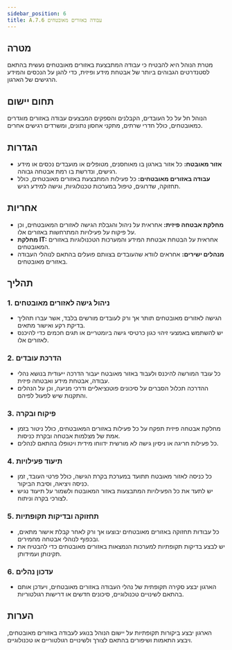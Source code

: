 ```yaml
---
sidebar_position: 6  
title: A.7.6 עבודה באזורים מאובטחים
---
```


## מטרה  
מטרת הנוהל היא להבטיח כי עבודה המתבצעת באזורים מאובטחים נעשית בהתאם לסטנדרטים הגבוהים ביותר של אבטחת מידע ופיזית, כדי להגן על הנכסים והמידע הרגישים של הארגון.

## תחום יישום  
הנוהל חל על כל העובדים, הקבלנים והספקים המבצעים עבודה באזורים מוגדרים כמאובטחים, כולל חדרי שרתים, מתקני אחסון נתונים, ומשרדים רגישים אחרים.

## הגדרות  
- **אזור מאובטח:** כל אזור בארגון בו מאוחסנים, מטופלים או מועבדים נכסים או מידע רגישים, ונדרשת בו רמת אבטחה גבוהה.
- **עבודה באזורים מאובטחים:** כל פעילות המתבצעת באזורים מאובטחים, כולל תחזוקה, שדרוגים, טיפול במערכות טכנולוגיות, וגישה למידע רגיש.

## אחריות  
- **מחלקת אבטחה פיזית:** אחראית על ניהול והגבלת הגישה לאזורים המאובטחים, וכן על פיקוח על פעילויות המתרחשות באזורים אלו.
- **מחלקת IT:** אחראית על הבטחת אבטחת המידע והמערכות הטכנולוגיות באזורים המאובטחים.
- **מנהלים ישירים:** אחראים לוודא שהעובדים בצוותם פועלים בהתאם לנוהלי העבודה באזורים מאובטחים.

## תהליך  
### 1. ניהול גישה לאזורים מאובטחים  
- הגישה לאזורים מאובטחים תותר אך ורק לעובדים מורשים בלבד, אשר עברו תהליך בדיקת רקע ואישור מתאים.
- יש להשתמש באמצעי זיהוי כגון כרטיסי גישה ביומטריים או תגים חכמים כדי להיכנס לאזורים אלו.

### 2. הדרכת עובדים  
- כל עובד המורשה להיכנס ולעבוד באזור מאובטח יעבור הדרכה ייעודית בנושא נהלי עבודה, אבטחת מידע ואבטחה פיזית.
- ההדרכה תכלול הסברים על סיכונים פוטנציאליים ודרכי מניעה, וכן על הנהלים והתקנות שיש לפעול לפיהם.

### 3. פיקוח ובקרה  
- מחלקת אבטחה פיזית תפקח על כל פעילות באזורים המאובטחים, כולל ניטור בזמן אמת של מצלמות אבטחה ובקרת כניסות.
- כל פעילות חריגה או ניסיון גישה לא מורשית ידווחו מידית ויטופלו בהתאם לנהלים.

### 4. תיעוד פעילויות  
- כל כניסה לאזור מאובטח תתועד במערכת בקרת הגישה, כולל פרטי העובד, זמן כניסה ויציאה, וסיבת הביקור.
- יש לתעד את כל הפעילויות המתבצעות באזור המאובטח ולשמור על תיעוד נגיש לצורכי בקרה וניתוח.

### 5. תחזוקה ובדיקות תקופתיות  
- כל עבודות תחזוקה באזורים מאובטחים יבוצעו אך ורק לאחר קבלת אישור מתאים, ובכפוף לנוהלי אבטחה מחמירים.
- יש לבצע בדיקות תקופתיות למערכות הנמצאות באזורים מאובטחים כדי להבטיח את תקינותן ועמידותן.

### 6. עדכון נהלים  
- הארגון יבצע סקירה תקופתית של נהלי העבודה באזורים מאובטחים, ויעדכן אותם בהתאם לשינויים טכנולוגיים, סיכונים חדשים או דרישות רגולטוריות.

## הערות  
הארגון יבצע ביקורות תקופתיות על יישום הנוהל בנוגע לעבודה באזורים מאובטחים, ויבצע התאמות ושיפורים בהתאם לצורך ולשינויים רגולטוריים או טכנולוגיים.